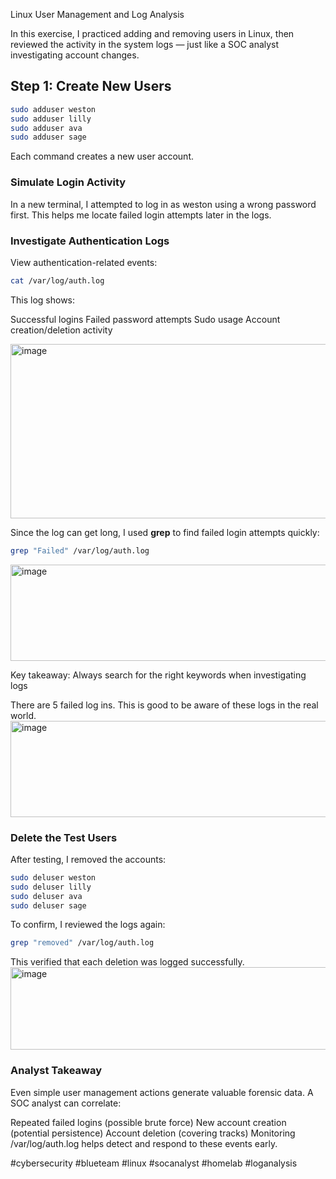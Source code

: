 Linux User Management and Log Analysis

In this exercise, I practiced adding and removing users in Linux, then reviewed the activity in the system logs — just like a SOC analyst investigating account changes.

## Step 1: Create New Users

```bash
sudo adduser weston
sudo adduser lilly
sudo adduser ava
sudo adduser sage
```
Each command creates a new user account.

### Simulate Login Activity

In a new terminal, I attempted to log in as weston using a wrong password first.
This helps me locate failed login attempts later in the logs.

### Investigate Authentication Logs

View authentication-related events:
```bash
cat /var/log/auth.log
```

This log shows:

Successful logins
Failed password attempts
Sudo usage
Account creation/deletion activity


<img width="1216" height="279" alt="image" src="https://github.com/user-attachments/assets/cf812c28-a014-4d72-8d3e-de3d8ef3712f" />




Since the log can get long, I used **grep** to find failed login attempts quickly:
```bash
grep "Failed" /var/log/auth.log
```


<img width="1002" height="154" alt="image" src="https://github.com/user-attachments/assets/1f1e07e2-cbd9-4766-9da6-a04218b66f46" />


Key takeaway: Always search for the right keywords when investigating logs

There are 5 failed log ins. This is good to be aware of these logs in the real world.
<img width="1002" height="154" alt="image" src="https://github.com/user-attachments/assets/8a11427d-4816-4481-90f9-3fa58edc63d6" />

### Delete the Test Users

After testing, I removed the accounts:
```bash
sudo deluser weston
sudo deluser lilly
sudo deluser ava
sudo deluser sage
```
To confirm, I reviewed the logs again:
```bash
grep "removed" /var/log/auth.log
```
This verified that each deletion was logged successfully.
<img width="1210" height="132" alt="image" src="https://github.com/user-attachments/assets/b1e91525-833a-4be1-9374-3a9442984459" />


### Analyst Takeaway

Even simple user management actions generate valuable forensic data.
A SOC analyst can correlate:

Repeated failed logins (possible brute force)
New account creation (potential persistence)
Account deletion (covering tracks)
Monitoring /var/log/auth.log helps detect and respond to these events early.

#cybersecurity #blueteam #linux #socanalyst #homelab #loganalysis
